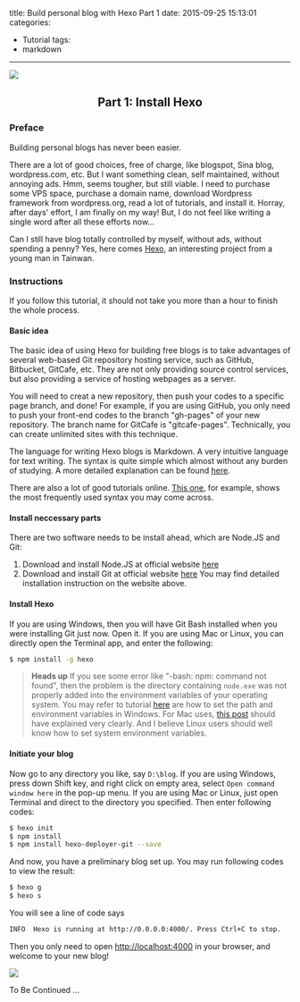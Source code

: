 title: Build personal blog with Hexo Part 1
date: 2015-09-25 15:13:01
categories: 
- Tutorial
tags: 
- markdown
---
![](/img/blog-hexo.png)

## <p align="center">Part 1: Install Hexo</p>
### Preface
Building personal blogs has never been easier.

There are a lot of good choices, free of charge, like blogspot, Sina blog, wordpress.com, etc. But I want something clean, self maintained, without annoying ads. Hmm, seems tougher, but still viable. I need to purchase some VPS space, purchase a domain name, download Wordpress framework from wordpress.org, read a lot of tutorials, and install it. Horray, after days' effort, I am finally on my way! But, I do not feel like writing a single word after all these efforts now...

Can I still have blog totally controlled by myself, without ads, without spending a penny? Yes, here comes [Hexo](https://hexo.io/), an interesting project from a young man in Tainwan.

### Instructions
If you follow this tutorial, it should not take you more than a hour to finish the whole process.

#### Basic idea
The basic idea of using Hexo for building free blogs is to take advantages of several web-based Git repository hosting service, such as GitHub, Bitbucket, GitCafe, etc. They are not only providing source control services, but also providing a service of hosting webpages as a server.

You will need to creat a new repository, then push your codes to a specific page branch, and done! For example, if you are using GitHub, you only need to push your front-end codes to the branch "gh-pages" of your new repository. The branch name for GitCafe is "gitcafe-pages". Technically, you can create unlimited sites with this technique.

The language for writing Hexo blogs is Markdown. A very intuitive language for text writing. The syntax is quite simple which almost without any burden of studying. A more detailed explanation can be found [here](https://en.wikipedia.org/wiki/Markdown).

There are also a lot of good tutorials online. [This one](http://www.jianshu.com/p/q81RER), for example, shows the most frequently used syntax you may come across.

#### Install neccessary parts
There are two software needs to be install ahead, which are Node.JS and Git:
1. Download and install Node.JS at official website [here](https://nodejs.org/en/)
2. Download and install Git at official website [here](https://git-scm.com/downloads)
You may find detailed installation instruction on the website above.

#### Install Hexo
If you are using Windows, then you will have Git Bash installed when you were installing Git just now. Open it.
If you are using Mac or Linux, you can directly open the Terminal app, and enter the following:
```bash
$ npm install -g hexo
```

> <b>Heads up</b>
> If you see some error like "-bash: npm: command not found", then the problem is the directory containing <code>node.exe</code> was not properly added into the environment variables of your operating system. You may refer to tutorial [here](http://www.computerhope.com/issues/ch000549.htm) are how to set the path and environment variables in Windows. For Mac uses, [this post](http://osxdaily.com/2015/07/28/set-enviornment-variables-mac-os-x/) should have explained very clearly. And I believe Linux users should well know how to set system environment variables.

#### Initiate your blog

Now go to any directory you like, say <code>D:\blog</code>. If you are using Windows, press down Shift key, and right click on empty area, select <code>Open command window here</code> in the pop-up menu. If you are using Mac or Linux, just open Terminal and direct to the directory you specified. Then enter following codes:
```bash
$ hexo init
$ npm install
$ npm install hexo-deployer-git --save
```

And now, you have a preliminary blog set up. You may run following codes to view the result:
```bash
$ hexo g
$ hexo s
```

You will see a line of code says 
```bash
INFO  Hexo is running at http://0.0.0.0:4000/. Press Ctrl+C to stop.
```
Then you only need to open [http://localhost:4000](http://localhost:4000) in your browser, and welcome to your new blog!

![](/img/blog-theme-landscape.jpg)

To Be Continued ...
